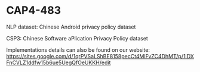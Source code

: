 #  CAP4-483
NLP dataset: Chinese Android privacy policy dataset

CSP3: Chinese Software aPlication Privacy Policy dataset



Implementations details can also be found on our website: 
https://sites.google.com/d/1qrPVSaLShBE8158pecCt4MlFvZC4DhMT/p/1IDXFnCVLZ1ddfw15b6ue5UegQfOeUKKH/edit 
